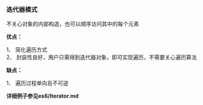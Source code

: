### 迭代器模式

不关心对象的内部构造，也可以顺序访问其中的每个元素

**优点：** 

1、 简化遍历方式  
2、 封装性良好，用户只需得到迭代器对象，即可实现遍历，不需要关心遍历算法

**缺点：** 

1、 遍历过程单向且不可逆

**详细例子参见es6/Iterator.md**